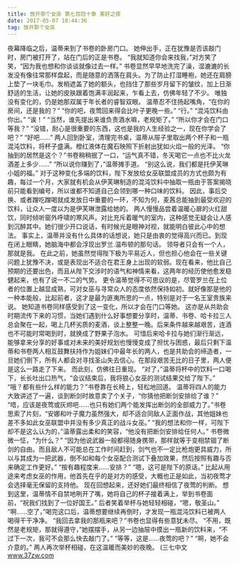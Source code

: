 ```yaml
---
title: 放开那个女巫 第七百四十章 美好之夜
date: 2017-05-07 18:44:36
tag: 放开那个女巫
---
```


夜幕降临之后，温蒂来到了书卷的卧房门口。
她伸出手，正在犹豫是否该敲门时，房门被打开了，站在门后的正是书卷。
“我就知道你会来找我，”对方笑了笑，“因为我也想和你谈谈就像过去一样。”
书卷显然早早地洗完了澡，湿漉漉的长发没有像往常那样盘起，而是随意的洒落在肩头。为了防止打湿睡袍，她还在肩膀上垫了一块毛巾。发梢遮盖了她的额头，也挡住了那些岁月留下的皱纹，加上日渐舒适的生活，让她的皮肤跟着饱满丰润起来，乍看上去，仿佛年轻了不少。
唯独没有变化的，仍是她那双属于年长者的睿智双眼。
温蒂忍不住扬起嘴角，“在你的房间，还是我的？”
“你的吧，夜莺回来得会比叶子更晚一些。”
“行。”
“混沌饮料由你出。”
“诶！”
“当然，谁先提出来谁负责酒水嘛，老规矩了。”
“所以你才会在门口等我？”
“没错，耐心是很重要的东西，这也是我的人生经验之一，现在你学会了吧？”
“好吧……”
两人回到卧室，清理完书桌，温蒂从屉子里取出两个杯子和一瓶混沌饮料，将杯子盛满。橙红液体在魔石映照下折射出犹如火焰一般的光泽。
“你抽到的居然是这个？”书卷稍稍抿了一口，“运气真不错，冬天喝它一点也不比火龙酒差上多少……”
“所以说你赚到了，”温蒂摊手道。
“别这么说，我们都是托伊芙琳小姐的福。”
对于这种变化多端的饮料，陛下发放给女巫联盟成员的方式也颇为有趣，每过一个月，大家就有机会从伊芙琳制造的混沌饮料中抽取一瓶由于答案揭晓前只能看到编号，所以谁都不知道自己会领到哪一种口味的饮料。
因此，事后交换、或者蹭吃蹭喝就成发放日中重要的一环，不知为何，麦茜总能抽到最受欢迎的饮料，让众人一度以为是伊芙琳泄露给她的。
两人慢慢品尝着温暖心扉的火红甜饮，同时倾听窗外呼啸的寒风声。对比充斥着暖气的室内，这种感觉无疑会让人感到沉醉其中。她们很少开口说话，有时候光是眼神对视，就能明白彼此心中的想法。
事实上，温蒂并没有什么具体的话想说，她只是由衷的觉得高兴而已。到现在闭上眼睛，她脑海中都会浮现出罗兰.温布顿的那句话。
领导者只会有一个人，那就是我。
在此之前，她虽然觉得陛下极为平易近人，但也担心他会在一些关键问题上犹豫不决，或是表现出不适合在君王身上出现的软弱。现在看来，他比自己预期的还要出色，而且从陛下交涉时的语气和神情来看，这两年的经历使他愈发稳健起来，也有了说一不二的气势。
更令温蒂觉得不可思议的是，尽管罗兰在上位者的位置上越显成熟，可对女巫与寻常众人的态度依然保持如初。就好像那是他的一种本能般，比起前者，这才是最为匪夷所思的一点，特别是对于一名王室贵族来说。
她知道书卷同样感受到了这一变化，所以才会在门口等她。
这亦是从共助会时期流传下来的习惯，当她们遇到什么好事想要分享时，温蒂、书卷、哈卡拉三人总会聚在一起，喝上几杯劣质的麦酒，谈上整整一晚。后来条件越来越艰苦，连酒也不可能时常喝到时，就换成了野果子泡水。
可惜后来哈卡拉与她们渐行渐远，能够拿来分享的好事或对未来的美好规划也慢慢变成了担忧与困惑，最后只剩下温蒂和书卷两人相互鼓舞扶持作为姐妹们中最年长的两人，也是共助会的缔造者，一旦她们倒下，所有人都会对寻找圣山失去信心。在那段艰苦无比的日子里，两人便是这么一路走了下来。
而此刻，仿佛往日重现。
“对了，”温蒂将杯中的饮料一口喝下，长长吐出口热气，“会议结束后，我将狼心女巫的测试结果交给了陛下。”
“哦？都有些什么样的能力？”书卷靠在长椅上，轻松地回道。
温蒂将四人的能力大致讲述了一遍，谈到断剑时故意卖了个关子，“你猜他把断剑安排给了谁？”
“唔，应该是夜莺或灰烬吧……也只有她们两个能发挥出断剑的全部威力了。”书卷思索了片刻，“安娜和叶子魔力虽然强大，却不适合同敌人正面作战，其他姐妹也差不多如此女巫联盟中并没有多少真正的战斗女巫。”
“我的想法和你一样，可陛下却不是这么认为的，”温蒂露出柔和的笑容，“他没有把断剑安排给任何人。”
书卷微微一怔，“为什么？”
“因为他说武器一般都得随身携带，那样就等于变相禁锢了断剑的自由。而且敌人不可能总在工作时间赶到，剑气也不一定比枪炮更具威力，所以与其成为一把武器，倒不如和每个女巫配合测试下叠加效果，然后按照有趣与否来确定工作更好。”
“按有趣程度来……安排？”
“嗯，这可是陛下的原话。”
比起从用途来考虑女巫的作用，他首先在乎的是对方的感受，大概也正是如此，当初夜莺才会选择毫无保留的支持他。
现在回想起来，还好她们最终相信了夜莺的判断。
想到这里，温蒂情不自禁地咧开了嘴，她将自己的杯子接着满上，举到书卷面前，“祝我们找到了一位好国王。”
后者笑着举杯与她轻轻相碰，“嗯，敬圣山。”
“啊……空了，”喝完这口后，温蒂想要继续再倒时，才发现一瓶混沌饮料已被两人喝得干干净净。
“我回去拿我的那瓶来吧？”书卷也显得有些意犹未尽。
“不用，既然是老规矩，那就得遵守，”她摆摆手，从另一边抽屉中摸出一瓶新的饮料来，“不过下一次，我可不会那么快去敲门了。”
“等等，这是……夜莺的吧？”
“啊，她不会介意的。”
两人再次举杯相碰，在这温暖而美妙的夜晚。
(三七中文 www.37zw.com